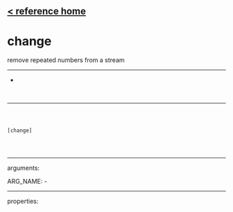 [< reference home](ceammc_lib.html)
---

# change


remove repeated numbers from a stream

---

-
<br>


---


```



[change]


            
```

---
arguments:

ARG_NAME: -<br>

---
properties:


